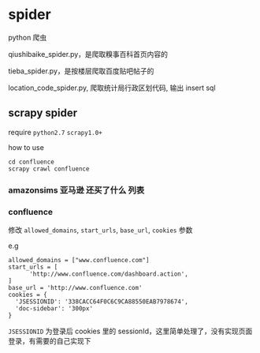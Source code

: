 # spider
python 爬虫

qiushibaike_spider.py，是爬取糗事百科首页内容的

tieba_spider.py，是按楼层爬取百度贴吧帖子的

location_code_spider.py, 爬取统计局行政区划代码, 输出 insert sql

## scrapy spider

require `python2.7` `scrapy1.0+`

how to use
```
cd confluence
scrapy crawl confluence
```

### amazonsims 亚马逊 还买了什么 列表

### confluence

修改 `allowed_domains`, `start_urls`, `base_url`, `cookies` 参数

e.g
```
allowed_domains = ["www.confluence.com"]
start_urls = [
      'http://www.confluence.com/dashboard.action',
]
base_url = 'http://www.confluence.com'
cookies = {
  'JSESSIONID': '338CACC64F0C6C9CA88550EAB7978674',
  'doc-sidebar': '300px'
}
```

`JSESSIONID` 为登录后 cookies 里的 sessionId，这里简单处理了，没有实现页面登录，有需要的自己实现下


